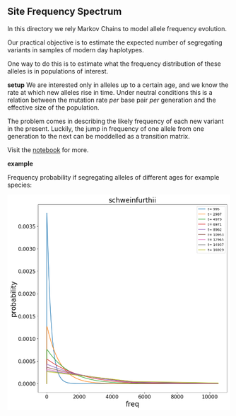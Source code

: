## Site Frequency Spectrum

In this directory we rely Markov Chains to model allele frequency  evolution. 

Our practical objective is to estimate the expected number of segregating variants in samples of modern day haplotypes. 

One way to do this is to estimate what the frequency distribution of these alleles is in populations of interest. 

**setup**
We are interested only in alleles up to a certain age, and we know the rate at which new alleles rise in time. Under neutral conditions this is a relation between the mutation rate *per* base pair *per* generation and the effective size of the population. 

The problem comes in describing the likely frequency of each new variant in the present. Luckily, the jump in frequency of one allele from one generation to the next can be moddelled as a transition matrix.

Visit the [notebook](https://nbviewer.jupyter.org/github/SantosJGND/MCM/blob/master/Pop_gen_PA/SFS_MCM_PA.ipynb) for more.


**example**

Frequency probability if segregating alleles of different ages for example species:


![image](Figures/schweinfurthii/N1000/schweinfurthii_SFSbins.png)
